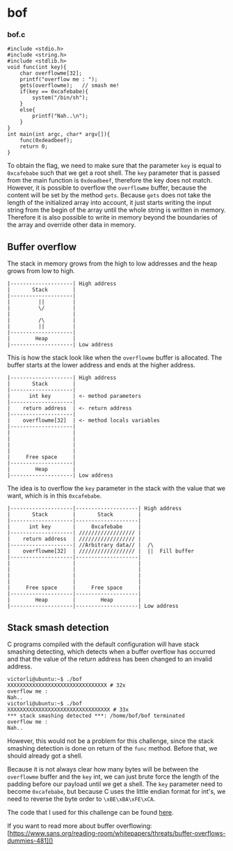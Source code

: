 # bof

### bof.c
```
#include <stdio.h>
#include <string.h>
#include <stdlib.h>
void func(int key){
	char overflowme[32];
	printf("overflow me : ");
	gets(overflowme);	// smash me!
	if(key == 0xcafebabe){
		system("/bin/sh");
	}
	else{
		printf("Nah..\n");
	}
}
int main(int argc, char* argv[]){
	func(0xdeadbeef);
	return 0;
}
```

To obtain the flag, we need to make sure that the parameter `key` is equal to `0xcafebabe` such that we get a root shell. The `key` parameter that is passed from the main function is `0xdeadbeef`, therefore the key does not match. However, it is possible to overflow the `overflowme` buffer, because the content will be set by the method `gets`. Because `gets` does not take the length of the initialized array into account, it just starts writing the input string from the begin of the array until the whole string is written in memory. Therefore it is also possible to write in memory beyond the boundaries of the array and override other data in memory.

## Buffer overflow

The stack in memory grows from the high to low addresses and the heap grows from low to high.

```
|--------------------| High address
|       Stack        |
|--------------------|
|         ||         |
|         \/         |
|                    |
|         /\         |
|         ||         |
|--------------------|
|        Heap        |
|--------------------| Low address
```

This is how the stack look like when the `overflowme` buffer is allocated. The buffer starts at the lower address and ends at the higher address.

```
|--------------------| High address
|       Stack        |
|--------------------|
|      int key       | <- method parameters
|--------------------|
|    return address  | <- return address
|--------------------|
|    overflowme[32]  | <- method locals variables
|--------------------|
|                    |
|                    |
|                    |
|                    |
|     Free space     |
|--------------------|
|        Heap        |
|--------------------| Low address
```

The idea is to overflow the `key` parameter in the stack with the value that we want, which is in this `0xcafebabe`.

```
|--------------------|--------------------| High address
|       Stack        |       Stack        |
|--------------------|--------------------|
|      int key       |     0xcafebabe     |
|--------------------| ////////////////// |
|    return address  | ////////////////// |
|--------------------| //Arbitrary data// |  /\
|    overflowme[32]  | ////////////////// |  ||  Fill buffer
|--------------------|--------------------|
|                    |                    |
|                    |                    |
|                    |                    |
|                    |                    |
|     Free space     |     Free space     |
|--------------------|--------------------|
|        Heap        |        Heap        |
|--------------------|--------------------| Low address
```

## Stack smash detection

C programs compiled with the default configuration will have stack smashing detecting, which detects when a buffer overflow has occurred and that the value of the return address has been changed to an invalid address.

```
victorli@ubuntu:~$ ./bof
XXXXXXXXXXXXXXXXXXXXXXXXXXXXXXXX # 32x
overflow me : 
Nah..
victorli@ubuntu:~$ ./bof
XXXXXXXXXXXXXXXXXXXXXXXXXXXXXXXXX # 33x
*** stack smashing detected ***: /home/bof/bof terminated
overflow me : 
Nah..
```

However, this would not be a problem for this challenge, since the stack smashing detection is done on return of the `func` method. Before that, we should already got a shell.

Because it is not always clear how many bytes will be between the `overflowme` buffer and the `key` int, we can just brute force the length of the padding before our payload until we get a shell. The `key` parameter need to become `0xcafebabe`, but because C uses the little endian format for int's, we need to reverse the byte order to `\xBE\xBA\xFE\xCA`.

The code that I used for this challenge can be found [here](bof/bof.py).

If you want to read more about buffer overflowing: [https://www.sans.org/reading-room/whitepapers/threats/buffer-overflows-dummies-481]()
